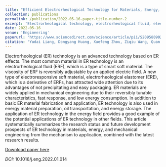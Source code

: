```yaml
---
title: "Efficient Electrorheological Technology for Materials, Energy, and Mechanical Engineering: from Mechanisms to Applications"
collection: publications
permalink: /publication/2022-05-16-paper-title-number-2
excerpt: 'Electrorheological technology, electrorheological fluid, electrorheological elastomer'
date: 2022-05-16
venue: 'Engineering'
paperurl: 'https://www.sciencedirect.com/science/article/pii/S2095809922003526'
citation: 'Yudai Liang, Dongyang Huang, Xuefeng Zhou, Ziqiu Wang, Quan Shi, Yaying Hong, Huayan Pu, Mengying Zhang, Jinbo Wu, Weijia Wen. Efficient Electrorheological Technology for Materials, Energy, and Mechanical Engineering: From Mechanisms to Applications. Engineering. (2022).'
---
```

Electrorheological (ER) technology is an advanced technology based on ER effects. The most common material in ER technology is an electrorheological fluid (ERF), which is a type of smart soft material. The viscosity of ERF is reversibly adjustable by an applied electric field. A new type of electroresponsive soft material, electrorheological elastomer (ERE), which is a derivative of ERFs, has attracted wide attention due to its advantages of not precipitating and easy packaging. ER materials are widely applied in mechanical engineering due to their reversibly tunable characteristics, fast response, and low energy consumption. In addition to basic ER material fabrication and application, ER technology is also used in energy material preparation, oil transportation, and energy storage. The application of ER technology in the energy field provides a good example of the potential applications of ER technology in other fields. This article systematically summarizes the research status and future development prospects of ER technology in materials, energy, and mechanical engineering from the mechanism to application, combined with the latest research results.

[Download paper here](https://www.researchgate.net/publication/360637239_Efficient_Electrorheological_Technology_for_Materials_Energy_and_Mechanical_Engineering_From_Mechanisms_to_Applications)

*DOI:* 10.1016/j.eng.2022.01.014
